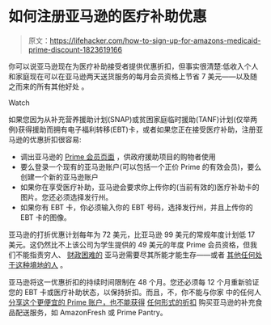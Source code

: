 # 如何注册亚马逊的医疗补助优惠

> 原文：<https://lifehacker.com/how-to-sign-up-for-amazons-medicaid-prime-discount-1823619166>

你可以说亚马逊现在为医疗补助接受者提供优惠折扣，但事实很清楚:低收入个人和家庭现在可以在亚马逊两天送货服务的每月会员资格上节省 7 美元——以及随之而来的所有其他好处 。

Watch

如果您因为从补充营养援助计划(SNAP)或贫困家庭临时援助(TANF)计划(仅举两例)获得援助而拥有电子福利转移(EBT)卡，或者如果您正在接受医疗补助，注册亚马逊的优惠折扣很容易:

*   调出亚马逊的 [Prime 会员页面](https://www.amazon.com/l/16256994011?asc_campaign=InlineText&asc_refurl=https://lifehacker.com/how-to-sign-up-for-amazons-medicaid-prime-discount-1823619166&asc_source=&tag=kinjalifehackerlink-20) ，供政府援助项目的购物者使用
*   要么登录一个现有的亚马逊账户(可以包括一个正价 Prime 的有效会员)，要么创建一个新的亚马逊账户
*   如果你在享受医疗补助，亚马逊会要求你上传你的(当前有效的)医疗补助卡的图片。您还必须选择发行州。
*   如果你有 EBT 卡，你必须输入你的 EBT 号码，选择发行州，并且上传你的 EBT 卡的图像。

亚马逊的打折优惠计划每年为 72 美元，比亚马逊 99 美元的常规年度计划低 17 美元。这仍然比不上该公司为学生提供的 49 美元的年度 Prime 会员资格，但我们不能指责穷人、 [财政困难的](https://gizmodo.com/238-thirsty-cities-to-amazon-stimulate-me-daddy-1819780492) 亚马逊需要尽其所能才能生存——或者 [其他任何处于这种境地的人](https://twocents.lifehacker.com/all-the-ways-amazon-offers-prime-for-free-1789710361) 。

亚马逊将这一优惠折扣的持续时间限制在 48 个月。您还必须每 12 个月重新验证您的 EBT 卡或医疗补助状态，以保持折扣。而且，不，你不能与你家 中的任何人 [分享这个更便宜的 Prime 账户，也不能获得](https://lifehacker.com/amazon-prime-will-now-only-allow-sharing-between-two-ad-1721630696) [任何形式的折扣](https://modernfarmer.com/2017/02/amazon-will-now-accept-food-stamps-kind/) 购买亚马逊的补充食品配送服务，如 AmazonFresh 或 Prime Pantry。